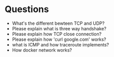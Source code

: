# Questions

- What's the different bewteen TCP and UDP?
- Please explain what is three way handshake?
- Please explain how TCP close connection?
- Please explain how 'curl google.com' works?
- what is ICMP and how traceroute implements?
- How docker network works?

